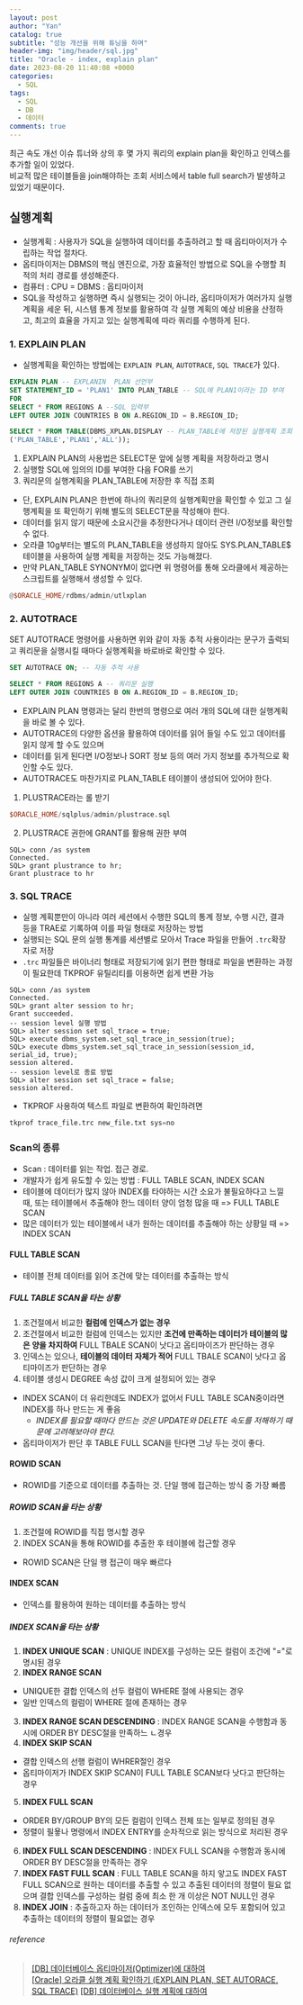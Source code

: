 ```yaml
---
layout: post
author: "Yan"
catalog: true
subtitle: "성능 개선을 위해 튜닝을 하며"
header-img: "img/header/sql.jpg"
title: "Oracle - index, explain plan"
date: 2023-08-20 11:40:08 +0000
categories:
  - SQL
tags:
  - SQL
  - DB
  - 데이터
comments: true
---
```


최근 속도 개선 이슈 튜너와 상의 후 몇 가지 쿼리의 explain plan을 확인하고 인덱스를 추가할 일이 있었다.  
비교적 많은 테이블들을 join해야하는 조회 서비스에서 table full search가 발생하고 있었기 때문이다.  


## 실행계획

- 실행계획 : 사용자가 SQL을 실행하여 데이터를 추출하려고 할 때 옵티마이저가 수립하는 작업 절차다.
- 옵티마이저는 DBMS의 핵심 엔진으로, 가장 효율적인 방법으로 SQL을 수행할 최적의 처리 경로를 생성해준다.  
- 컴퓨터 : CPU = DBMS : 옵티마이저  
- SQL을 작성하고 실행하면 즉시 실행되는 것이 아니라, 옵티마이저가 여러가지 실행 계획을 세운 뒤, 시스템 통계 정보를 활용하여 각 실행 계획의 예상 비용을 산정하고, 최고의 효율을 가지고 있는 실행계획에 따라 쿼리를 수행하게 된다.

### 1. EXPLAIN PLAN

- 실행계획을 확인하는 방법에는 `EXPLAIN PLAN`, `AUTOTRACE`, `SQL TRACE`가 있다.

```SQL
EXPLAIN PLAN -- EXPLANIN  PLAN 선언부
SET STATEMENT_ID = 'PLAN1' INTO PLAN_TABLE -- SQL에 PLAN1이라는 ID 부여
FOR
SELECT * FROM REGIONS A --SQL 입력부
LEFT OUTER JOIN COUNTRIES B ON A.REGION_ID = B.REGION_ID;

SELECT * FROM TABLE(DBMS_XPLAN.DISPLAY -- PLAN_TABLE에 저장된 실행계획 조회
('PLAN_TABLE','PLAN1','ALL'));
```

1. EXPLAIN PLAN의 사용법은 SELECT문 앞에 실행 계획을 저장하라고 명시
2. 실행할 SQL에 임의의 ID를 부여한 다음 FOR를 쓰기
3. 쿼리문의 실행계획을 PLAN_TABLE에 저장한 후 직접 조회

- 단, EXPLAIN PLAN은 한번에 하나의 쿼리문의 실행계획만을 확인할 수 있고 그 실행계획을 또 확인하기 위해 별도의 SELECT문을 작성해야 한다.   
- 데이터를 읽지 않기 때문에 소요시간을 추정한다거나 데이터 관련 I/O정보를 확인할 수 없다.  
- 오라클 10g부터는 별도의 PLAN_TABLE을 생성하지 않아도 SYS.PLAN_TABLE$ 테이블을 사용하여 실행 계획을 저장하는 것도 가능해졌다.
- 만약 PLAN_TABLE SYNONYM이 없다면 위 명령어를 통해 오라클에서 제공하는 스크립트를 실행해서 생성할 수 있다.  

```Awk
@$ORACLE_HOME/rdbms/admin/utlxplan
```

### 2. AUTOTRACE

SET AUTOTRACE 명령어를 사용하면 위와 같이 자동 추적 사용이라는 문구가 출력되고 쿼리문을 실행시킬 때마다 실행계획을 바로바로 확인할 수 있다.

```sql
SET AUTOTRACE ON; -- 자동 추적 사용

SELECT * FROM REGIONS A -- 쿼리문 실행
LEFT OUTER JOIN COUNTRIES B ON A.REGION_ID = B.REGION_ID;
```

- EXPLAIN PLAN 명령과는 달리 한번의 명령으로 여러 개의 SQL에 대한 실행계획을 바로 볼 수 있다.
- AUTOTRACE의 다양한 옵션을 활용하여 데이터를 읽어 들일 수도 있고 데이터를 읽지 않게 할 수도 있으며 
- 데이터를 읽게 된다면 I/O정보나 SORT 정보 등의 여러 가지 정보를 추가적으로 확인할 수도 있다.
- AUTOTRACE도 마찬가지로 PLAN_TABLE 테이블이 생성되어 있어야 한다.

1. PLUSTRACE라는 롤 받기

```Awk
$ORACLE_HOME/sqlplus/admin/plustrace.sql
```

2. PLUSTRACE 권한에 GRANT를 활용해 권한 부여

```RouterOS
SQL> conn /as system
Connected.
SQL> grant plustrance to hr;
Grant plustrace to hr
```

### 3. SQL TRACE

- 실행 계획뿐만이 아니라 여러 세션에서 수행한 SQL의 통계 정보, 수행 시간, 결과 등을 TRAE로 기록하여 이를 파일 형태로 저장하는 방법
- 실행되는 SQL 문의 실행 통계를 세션별로 모아서 Trace 파일을 만들어 `.trc`확장자로 저장
- `.trc` 파일들은 바이너리 형태로 저장되기에 읽기 편한 형태로 파일을 변환하는 과정이 필요한데 TKPROF 유틸리티를 이용하면 쉽게 변환 가능

```RouterOS
SQL> conn /as system
Connected.
SQL> grant alter session to hr;
Grant succeeded.
-- session level 실행 방법
SQL> alter session set sql_trace = true;
SQL> execute dbms_system.set_sql_trace_in_session(true);
SQL> execute dbms_system.set_sql_trace_in_session(session_id, serial_id, true);
session altered.
-- session level로 종료 방법
SQL> alter session set sql_trace = false;
session altered.
```

- TKPROF 사용하여 텍스트 파일로 변환하여 확인하려면
```Awk
tkprof trace_file.trc new_file.txt sys=no
```


### Scan의 종류

- Scan : 데이터를 읽는 작업. 접근 경로. 
- 개발자가 쉽게 유도할 수 있는 방법 : FULL TABLE SCAN, INDEX SCAN
- 테이블에 데이터가 많지 않아 INDEX를 타야하는 시간 소요가 불필요하다고 느낄때, 또는 테이블에서 추출해야 한느 데이터 양이 엄청 많을 때 => FULL TABLE SCAN
- 많은 데이터가 있는 테이블에서 내가 원하는 데이터를 추출해야 하는 상황일 때 => INDEX SCAN

#### FULL TABLE SCAN
- 테이블 전체 데이터를 읽어 조건에 맞는 데이터를 추출하는 방식

##### FULL TABLE SCAN을 타는 상황
1. 조건절에서 비교한 **컬럼에 인덱스가 없는 경우**
2. 조건절에서 비교한 컬럼에 인덱스는 있지만 **조건에 만족하는 데이터가 테이블의 많은 양을 차지하여** FULL TBALE SCAN이 낫다고 옵티마이즈가 판단하는 경우
3. 인덱스는 있으나, **테이블의 데이터 자체가 적어** FULL TBALE SCAN이 낫다고 옵티마이즈가 판단하는 경우
4. 테이블 생성시 DEGREE 속성 값이 크게 설정되어 있는 경우

- INDEX SCAN이 더 유리한데도 INDEX가 없어서 FULL TABLE SCAN중이라면 INDEX를 하나 만드는 게 좋음
  - *INDEX를 필요할 때마다 만드는 것은 UPDATE와 DELETE 속도를 저해하기 때문에 고려해보아야 한다.*
- 옵티마이저가 판단 후 TABLE FULL SCAN을 탄다면 그냥 두는 것이 좋다.

#### ROWID SCAN
- ROWID를 기준으로 데이터를 추출하는 것. 단일 행에 접근하는 방식 중 가장 빠름

##### ROWID SCAN을 타는 상황
1. 조건절에 ROWID를 직접 명시할 경우
2. INDEX SCAN을 통해 ROWID를 추출한 후 테이블에 접근할 경우

- ROWID SCAN은 단일 행 접근이 매우 빠르다

#### INDEX SCAN
- 인덱스를 활용하여 원하는 데이터를 추출하는 방식

##### INDEX SCAN을 타는 상황
1. **INDEX UNIQUE SCAN** : UNIQUE INDEX를 구성하는 모든 컬럼이 조건에 "="로 명시된 경우
2. **INDEX RANGE SCAN**
  - UNIQUE한 결합 인덱스의 선두 컬럼이 WHERE 절에 사용되는 경우
  - 일반 인덱스의 컬럼이 WHERE 절에 존재하는 경우
3. **INDEX RANGE SCAN DESCENDING** : INDEX RANGE SCAN을 수행함과 동시에 ORDER BY DESC절을 만족하느 ㄴ경우
4. **INDEX SKIP SCAN**
  - 결합 인덱스의 선행 컬럼이 WHRER절인 경우
  - 옵티마이저가 INDEX SKIP SCAN이 FULL TABLE SCAN보다 낫다고 판단하는 경우
5. **INDEX FULL SCAN**
  - ORDER BY/GROUP BY의 모든 컬럼이 인덱스 전체 또는 일부로 정의된 경우
  - 정렬이 필욯나 명령에서 INDEX ENTRY를 순차적으로 읽는 방식으로 처리된 경우
6. **INDEX FULL SCAN DESCENDING** : INDEX FULL SCAN을 수행함과 동시에 ORDER BY DESC절을 만족하는 경우
7. **INDEX FAST FULL SCAN** : FULL TABLE SCAN을 하지 앟고도 INDEX FAST FULL SCAN으로 원하는 데이터를 추출할 수 있고 추출된 데이터의 정렬이 필요 없으며 결합 인덱스를 구성하는 컬럼 중에 최소 한 개 이상은 NOT NULL인 경우
8. **INDEX JOIN** : 추출하고자 하는 데이터가 조인하는 인덱스에 모두 포함되어 있고 추출하는 데이터의 정렬이 필요없는 경우


###### reference

> [[DB] 데이터베이스 옵티마이저(Optimizer)에 대하여](https://coding-factory.tistory.com/743)    
> [[Oracle] 오라클 실행 계획 확인하기 (EXPLAIN PLAN, SET AUTORACE, SQL TRACE)](https://coding-factory.tistory.com/745)
> [[DB] 데이터베이스 실행 계획에 대하여](https://coding-factory.tistory.com/744)